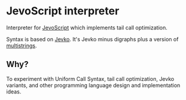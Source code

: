 # JevoScript interpreter

Interpreter for [JevoScript](https://codeberg.org/jevko-org/JevoScript) which implements tail call optimization.

Syntax is based on [Jevko](https://jevko.org). It's Jevko minus digraphs plus a version of [multistrings](https://djedr.github.io/posts/multistrings-2023-05-25.html).

## Why?

To experiment with Uniform Call Syntax, tail call optimization, Jevko variants, and other programming language design and implementation ideas.